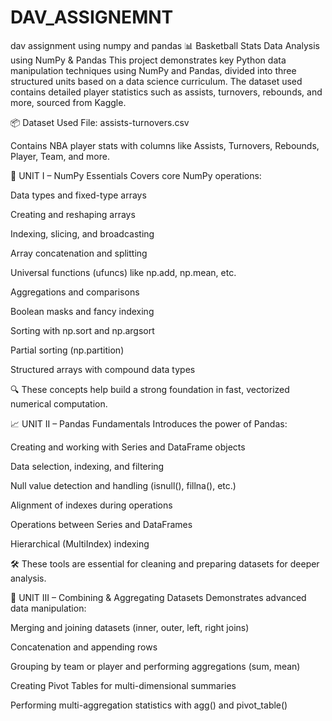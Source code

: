 # DAV_ASSIGNEMNT
dav assignment using numpy and pandas
📊 Basketball Stats Data Analysis using NumPy & Pandas
This project demonstrates key Python data manipulation techniques using NumPy and Pandas, divided into three structured units based on a data science curriculum. The dataset used contains detailed player statistics such as assists, turnovers, rebounds, and more, sourced from Kaggle.

📦 Dataset Used
File: assists-turnovers.csv

Contains NBA player stats with columns like Assists, Turnovers, Rebounds, Player, Team, and more.

🧠 UNIT I – NumPy Essentials
Covers core NumPy operations:

Data types and fixed-type arrays

Creating and reshaping arrays

Indexing, slicing, and broadcasting

Array concatenation and splitting

Universal functions (ufuncs) like np.add, np.mean, etc.

Aggregations and comparisons

Boolean masks and fancy indexing

Sorting with np.sort and np.argsort

Partial sorting (np.partition)

Structured arrays with compound data types

🔍 These concepts help build a strong foundation in fast, vectorized numerical computation.

📈 UNIT II – Pandas Fundamentals
Introduces the power of Pandas:

Creating and working with Series and DataFrame objects

Data selection, indexing, and filtering

Null value detection and handling (isnull(), fillna(), etc.)

Alignment of indexes during operations

Operations between Series and DataFrames

Hierarchical (MultiIndex) indexing

🛠 These tools are essential for cleaning and preparing datasets for deeper analysis.

🔗 UNIT III – Combining & Aggregating Datasets
Demonstrates advanced data manipulation:

Merging and joining datasets (inner, outer, left, right joins)

Concatenation and appending rows

Grouping by team or player and performing aggregations (sum, mean)

Creating Pivot Tables for multi-dimensional summaries

Performing multi-aggregation statistics with agg() and pivot_table()
